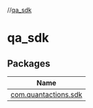 //[qa_sdk](index.md)

# qa_sdk

## Packages

| Name |
|---|
| [com.quantactions.sdk](qa_sdk/com.quantactions.sdk/index.md) |
